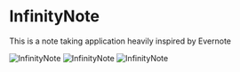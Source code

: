 # InfinityNote
This is a note taking application heavily inspired by Evernote


![InfinityNote](https://diegophotos.s3.amazonaws.com/iOS/iPhoneX_InfinityNote_1.jpg)
![InfinityNote](https://diegophotos.s3.amazonaws.com/iOS/iPhoneX_InfinityNote_1.jpg)
![InfinityNote](https://diegophotos.s3.amazonaws.com/iOS/iPhoneX_InfinityNote_3.jpg)
